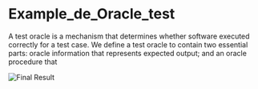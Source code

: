 # Example_de_Oracle_test
  A test oracle is a mechanism that determines whether software executed correctly for a test case. We define a test oracle to contain two essential parts: oracle information that represents expected output; and an oracle procedure that 

 
 ![Final Result ](https://i.ibb.co/5TFj8Xc/hhh-png.jpg)
